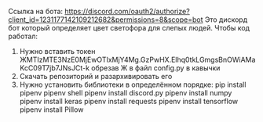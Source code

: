 Ссылка на бота: https://discord.com/oauth2/authorize?client_id=1231177142109212682&permissions=8&scope=bot
Это дискорд бот который определяет цвет светофора для слепых людей.
Чтобы код работал:
1. Нужно вставить токен ЖMTIzMTE3NzE0MjEwOTIxMjY4Mg.GzPwHX.Elhq0tkLGmgsBnOWiAMaKcC09T7jb7JNsJCt-k обрезав Ж в файл config.py в кавычки
2. Скачать репозиторий и разархивировать его
3. Нужно установить библиотеки в определённом порядке:
   pip install pipenv
   pipenv shell 
   pipenv install discord.py
   pipenv install numpy
   pipenv install keras
   pipenv install requests
   pipenv install tensorflow
   pipenv install Pillow
